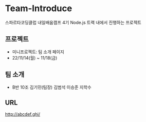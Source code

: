 # Team-Introduce

스파르타코딩클럽 내일배움캠프 4기 Node.js 트랙 내에서 진행하는 프로젝트

## 프로젝트

- 미니프로젝트: 팀 소개 페이지
- 22/11/14(월) ~ 11/18(금)

## 팀 소개

- B반 10조
  김기민(팀장) 김범석 이승준 지학수

## URL

http://abcdef.ghi/
